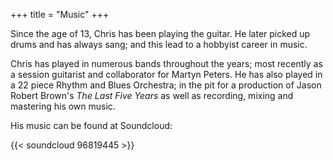 +++
title = "Music"
+++

Since the age of 13, Chris has been playing the guitar. He later picked up drums and has always sang; and this lead to a hobbyist career in music.

Chris has played in numerous bands throughout the years; most recently as a session guitarist and collaborator for Martyn Peters. He has also played in a 22 piece Rhythm and Blues Orchestra; in the pit for a production of Jason Robert Brown's *The Last Five Years* as well as recording, mixing and mastering his own music.

His music can be found at Soundcloud:

{{< soundcloud 96819445 >}}

